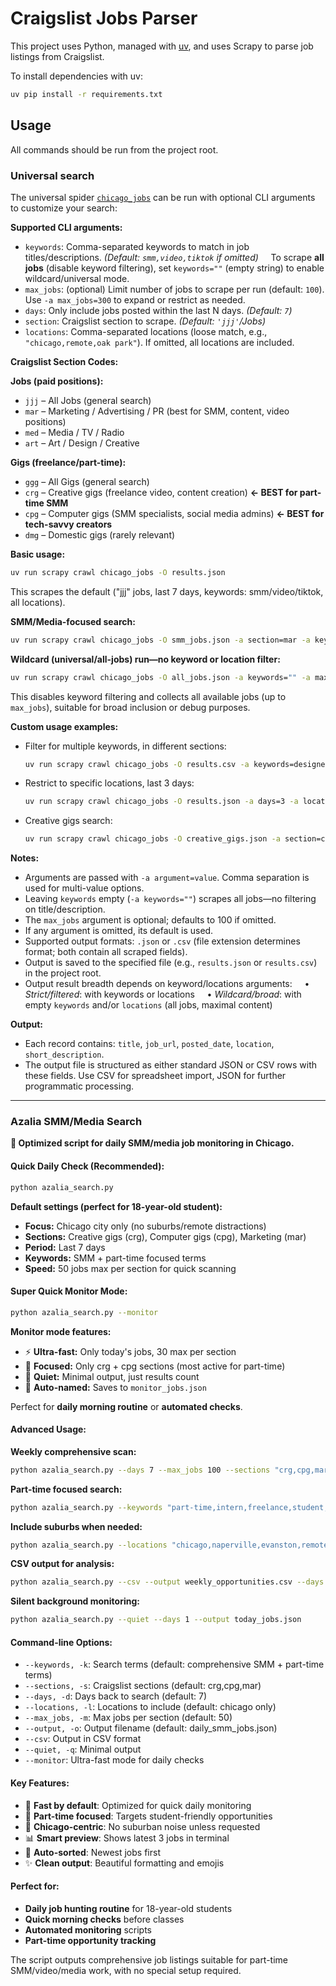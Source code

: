 # Craigslist Jobs Parser

This project uses Python, managed with [uv](https://github.com/astral-sh/uv), and uses Scrapy to parse job listings from Craigslist.

To install dependencies with uv:
```sh
uv pip install -r requirements.txt
```

## Usage

All commands should be run from the project root.

### Universal search

The universal spider [`chicago_jobs`](craigslist_jobs/craigslist_jobs/spiders/chicago_jobs.py:1) can be run with optional CLI arguments to customize your search:

**Supported CLI arguments:**

- `keywords`: Comma-separated keywords to match in job titles/descriptions. *(Default: `smm,video,tiktok` if omitted)*
  &nbsp;&nbsp;&nbsp;&nbsp;To scrape **all jobs** (disable keyword filtering), set `keywords=""` (empty string) to enable wildcard/universal mode.
- `max_jobs`: (optional) Limit number of jobs to scrape per run (default: `100`). Use `-a max_jobs=300` to expand or restrict as needed.
- `days`: Only include jobs posted within the last N days. *(Default: `7`)*
- `section`: Craigslist section to scrape. *(Default: `'jjj'`/Jobs)*
- `locations`: Comma-separated locations (loose match, e.g., `"chicago,remote,oak park"`). If omitted, all locations are included.

**Craigslist Section Codes:**

**Jobs (paid positions):**
- `jjj` – All Jobs (general search)
- `mar` – Marketing / Advertising / PR (best for SMM, content, video positions)
- `med` – Media / TV / Radio
- `art` – Art / Design / Creative

**Gigs (freelance/part-time):**
- `ggg` – All Gigs (general search)
- `crg` – Creative gigs (freelance video, content creation) **← BEST for part-time SMM**
- `cpg` – Computer gigs (SMM specialists, social media admins) **← BEST for tech-savvy creators**
- `dmg` – Domestic gigs (rarely relevant)

**Basic usage:**
```sh
uv run scrapy crawl chicago_jobs -O results.json
```
This scrapes the default ("jjj" jobs, last 7 days, keywords: smm/video/tiktok, all locations).

**SMM/Media-focused search:**
```sh
uv run scrapy crawl chicago_jobs -O smm_jobs.json -a section=mar -a keywords="social media,content creator,tiktok,instagram,video editor"
```

**Wildcard (universal/all-jobs) run—no keyword or location filter:**
```sh
uv run scrapy crawl chicago_jobs -O all_jobs.json -a keywords="" -a max_jobs=200
```
This disables keyword filtering and collects all available jobs (up to `max_jobs`), suitable for broad inclusion or debug purposes.

**Custom usage examples:**
- Filter for multiple keywords, in different sections:
  ```sh
  uv run scrapy crawl chicago_jobs -O results.csv -a keywords=designer,web,ui,ux -a section=art
  ```
- Restrict to specific locations, last 3 days:
  ```sh
  uv run scrapy crawl chicago_jobs -O results.json -a days=3 -a locations=chicago,remote
  ```
- Creative gigs search:
  ```sh
  uv run scrapy crawl chicago_jobs -O creative_gigs.json -a section=crg -a keywords="video,photo,content,social media"
  ```

**Notes:**
- Arguments are passed with `-a argument=value`. Comma separation is used for multi-value options.
- Leaving `keywords` empty (`-a keywords=""`) scrapes all jobs—no filtering on title/description.
- The `max_jobs` argument is optional; defaults to 100 if omitted.
- If any argument is omitted, its default is used.
- Supported output formats: `.json` or `.csv` (file extension determines format; both contain all scraped fields).
- Output is saved to the specified file (e.g., `results.json` or `results.csv`) in the project root.
- Output result breadth depends on keyword/locations arguments:
  &nbsp;&nbsp;&nbsp;&nbsp;• *Strict/filtered*: with keywords or locations
  &nbsp;&nbsp;&nbsp;&nbsp;• *Wildcard/broad*: with empty `keywords` and/or `locations` (all jobs, maximal content)

**Output:**
- Each record contains: `title`, `job_url`, `posted_date`, `location`, `short_description`.
- The output file is structured as either standard JSON or CSV rows with these fields. Use CSV for spreadsheet import, JSON for further programmatic processing.

---

### Azalia SMM/Media Search

**🎯 Optimized script for daily SMM/media job monitoring in Chicago.**

#### Quick Daily Check (Recommended):
```sh
python azalia_search.py
```
**Default settings (perfect for 18-year-old student):**
- **Focus:** Chicago city only (no suburbs/remote distractions)
- **Sections:** Creative gigs (crg), Computer gigs (cpg), Marketing (mar)
- **Period:** Last 7 days
- **Keywords:** SMM + part-time focused terms
- **Speed:** 50 jobs max per section for quick scanning

#### Super Quick Monitor Mode:
```sh
python azalia_search.py --monitor
```
**Monitor mode features:**
- ⚡ **Ultra-fast:** Only today's jobs, 30 max per section
- 🎯 **Focused:** Only crg + cpg sections (most active for part-time)
- 🤫 **Quiet:** Minimal output, just results count
- 📁 **Auto-named:** Saves to `monitor_jobs.json`

Perfect for **daily morning routine** or **automated checks**.

#### Advanced Usage:

**Weekly comprehensive scan:**
```sh
python azalia_search.py --days 7 --max_jobs 100 --sections "crg,cpg,mar,med"
```

**Part-time focused search:**
```sh
python azalia_search.py --keywords "part-time,intern,freelance,student,social media,content creator,tiktok,instagram" --days 3
```

**Include suburbs when needed:**
```sh
python azalia_search.py --locations "chicago,naperville,evanston,remote" --days 14
```

**CSV output for analysis:**
```sh
python azalia_search.py --csv --output weekly_opportunities.csv --days 7
```

**Silent background monitoring:**
```sh
python azalia_search.py --quiet --days 1 --output today_jobs.json
```

#### Command-line Options:
- `--keywords, -k`: Search terms (default: comprehensive SMM + part-time terms)
- `--sections, -s`: Craigslist sections (default: crg,cpg,mar)
- `--days, -d`: Days back to search (default: 7)
- `--locations, -l`: Locations to include (default: chicago only)
- `--max_jobs, -m`: Max jobs per section (default: 50)
- `--output, -o`: Output filename (default: daily_smm_jobs.json)
- `--csv`: Output in CSV format
- `--quiet, -q`: Minimal output
- `--monitor`: Ultra-fast mode for daily checks

#### Key Features:
- 🚀 **Fast by default**: Optimized for quick daily monitoring
- 🎯 **Part-time focused**: Targets student-friendly opportunities
- 📍 **Chicago-centric**: No suburban noise unless requested
- 📊 **Smart preview**: Shows latest 3 jobs in terminal
- 🔄 **Auto-sorted**: Newest jobs first
- ✨ **Clean output**: Beautiful formatting and emojis

#### Perfect for:
- **Daily job hunting routine** for 18-year-old students
- **Quick morning checks** before classes
- **Automated monitoring** scripts
- **Part-time opportunity tracking**

The script outputs comprehensive job listings suitable for part-time SMM/video/media work, with no special setup required.
